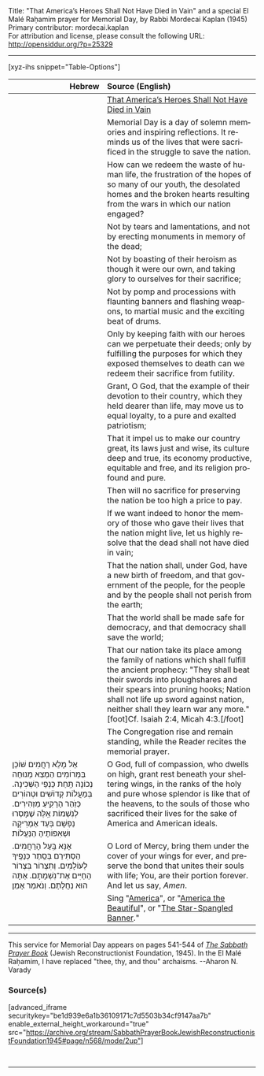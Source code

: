 <html>
<head></head>
<body>
Title: "That America’s Heroes Shall Not Have Died in Vain" and a special El Malé Raḥamim prayer for Memorial Day, by Rabbi Mordecai Kaplan (1945)<br />
Primary contributor: mordecai.kaplan<br />
For attribution and license, please consult the following URL: <a href="http://opensiddur.org/?p=25329">http://opensiddur.org/?p=25329</a>
<p />
<hr />

[xyz-ihs snippet="Table-Options"]<table style="margin-left: auto; margin-right: auto;" class="draggable">
<thead><tr><th id="x" style="text-align: right;">Hebrew</th><th style="text-align: left;">Source (English)</th></tr></thead>
<tbody>
<tr><td style="vertical-align:top;">
<div class="liturgy" lang="he">

</span></div></td>
 
<td style="vertical-align:top;">
<div class="english" lang="en">
<u>That America’s Heroes Shall Not Have Died in Vain</u>
</div></td></tr>


<tr><td style="vertical-align:top;">
<div class="liturgy" lang="he">

</span></div></td>
 
<td style="vertical-align:top;">
<div class="english" lang="en">
Memorial Day is a day of solemn memories and inspiring reflections. 
It reminds us of the lives that were sacrificed in the struggle to save the nation.
</div></td></tr>


<tr><td style="vertical-align:top;">
<div class="liturgy" lang="he">

</span></div></td>
 
<td style="vertical-align:top;">
<div class="english" lang="en">
How can we redeem the waste of human life, 
the frustration of the hopes of so many of our youth, 
the desolated homes and the broken hearts 
resulting from the wars in which our nation engaged? 
</div></td></tr>


<tr><td style="vertical-align:top;">
<div class="liturgy" lang="he">

</span></div></td>
 
<td style="vertical-align:top;">
<div class="english" lang="en">
Not by tears and lamentations, 
and not by erecting monuments in memory of the dead;
</div></td></tr>


<tr><td style="vertical-align:top;">
<div class="liturgy" lang="he">

</span></div></td>
 
<td style="vertical-align:top;">
<div class="english" lang="en">
Not by boasting of their heroism as though it were our own, 
and taking glory to ourselves for their sacrifice;
</div></td></tr>


<tr><td style="vertical-align:top;">
<div class="liturgy" lang="he">

</span></div></td>
 
<td style="vertical-align:top;">
<div class="english" lang="en">
Not by pomp and processions 
with flaunting banners and flashing weapons, 
to martial music and the exciting beat of drums.
</div></td></tr>


<tr><td style="vertical-align:top;">
<div class="liturgy" lang="he">

</span></div></td>
 
<td style="vertical-align:top;">
<div class="english" lang="en">
Only by keeping faith with our heroes 
can we perpetuate their deeds; 
only by fulfilling the purposes for which they exposed themselves to death 
can we redeem their sacrifice from futility.
</div></td></tr>


<tr><td style="vertical-align:top;">
<div class="liturgy" lang="he">

</span></div></td>
 
<td style="vertical-align:top;">
<div class="english" lang="en">
Grant, O God, 
that the example of their devotion to their country, 
which they held dearer than life, 
may move us to equal loyalty, 
to a pure and exalted patriotism;
</div></td></tr>


<tr><td style="vertical-align:top;">
<div class="liturgy" lang="he">

</span></div></td>
 
<td style="vertical-align:top;">
<div class="english" lang="en">
That it impel us to make our country great, 
its laws just and wise, 
its culture deep and true, 
its economy productive, equitable and free, 
and its religion profound and pure.
</div></td></tr>


<tr><td style="vertical-align:top;">
<div class="liturgy" lang="he">

</span></div></td>
 
<td style="vertical-align:top;">
<div class="english" lang="en">
Then will no sacrifice for preserving the nation be too high a price to pay.
</div></td></tr>


<tr><td style="vertical-align:top;">
<div class="liturgy" lang="he">

</span></div></td>
 
<td style="vertical-align:top;">
<div class="english" lang="en">
If we want indeed to honor the memory 
of those who gave their lives that the nation might live, 
let us highly resolve that the dead shall not have died in vain;
</div></td></tr>


<tr><td style="vertical-align:top;">
<div class="liturgy" lang="he">

</span></div></td>
 
<td style="vertical-align:top;">
<div class="english" lang="en">
That the nation shall, under God, have a new birth of freedom, 
and that government of the people, for the people and by the people 
shall not perish from the earth;
</div></td></tr>


<tr><td style="vertical-align:top;">
<div class="liturgy" lang="he">

</span></div></td>
 
<td style="vertical-align:top;">
<div class="english" lang="en">
That the world shall be made safe for democracy, 
and that democracy shall save the world;
</div></td></tr>


<tr><td style="vertical-align:top;">
<div class="liturgy" lang="he">

</span></div></td>
 
<td style="vertical-align:top;">
<div class="english" lang="en">
That our nation take its place among the family of nations 
which shall fulfill the ancient prophecy:
"They shall beat their swords into ploughshares 
and their spears into pruning hooks;
Nation shall not life up sword against nation, 
neither shall they learn war any more."[foot]Cf. Isaiah 2:4, Micah 4:3.[/foot]
</div></td></tr>


<tr><td style="vertical-align:top;">
<div class="liturgy" lang="he">

</span></div></td>
 
<td style="vertical-align:top;">
<div class="english" lang="en">
<span class="instruction">The Congregation rise and remain standing, while the Reader recites the memorial prayer.</span>
</div></td></tr>


<tr><td style="vertical-align:top;">
<div class="liturgy" lang="he">
אֵל מָלֵא רַחֲמִים שׁוֹכֵן בַּמְּרוֹמִים
הַמְצֵא מְנוּחָה נְכוֹנָה תַּֽחַת כַּנְפֵי הַשְּׁכִינָה.
בְּמַעֲלוֹת קְדוֹשִׁים וּטְהוֹרִים
כְּזֹֽהַר הָרָקִֽיעַ מַזְהִירִים.
לְנִשְׁמוֹת אֵֽלֶּה שֶׁמָּסְרוּ נַפְשָׁם 
בְּעַד אַמֶרִיקָה וּשְׁאִפוֹתֶיהָ הַנַּעֲלוֹת׃
</span></div></td>
 
<td style="vertical-align:top;">
<div class="english" lang="en">
O God, full of compassion, who dwells on high, 
grant rest beneath your sheltering wings, 
in the ranks of the holy and pure 
whose splendor is like that of the heavens, 
to the souls of those who sacrificed their lives 
for the sake of America and American ideals. 
</div></td></tr>


<tr><td style="vertical-align:top;">
<div class="liturgy" lang="he">
אָנָּא בַּֽעַל הָרַחֲמִים.
הַסְתִּירֵם בְּסֵֽתֶר כְּנָפֶֽיךָ לְעוֹלָמִים.
וְתִצְרוֹר בִּצְרוֹר הַחַיִּים אֶת־נִשְׁמָתָם.
אַתָּה הוּא נַחֲלָתָם.
וְנֹאמַר אָמֵן׃
</span></div></td>
 
<td style="vertical-align:top;">
<div class="english" lang="en">
O Lord of Mercy, 
bring them under the cover of your wings for ever, 
and preserve the bond that unites their souls with life; 
You, are their portion forever. 
And let us say, <em>Amen</em>.
</div></td></tr>


<tr><td style="vertical-align:top;">
<div class="liturgy" lang="he">

</span></div></td>
 
<td style="vertical-align:top;">
<div class="english" lang="en">
<span class="instruction">Sing "<a href="https://opensiddur.org/prayers/secular-calendar/united-states/july-4th/america-my-country-tis-of-thee-a-patriotic-hymn-by-samuel-francis-smith-yiddish-translation-by-berl-lapin-1950/">America</a>", or "<a href="https://opensiddur.org/prayers/secular-calendar/united-states/july-4th/america-the-beautiful-a-patriotic-hymn-by-katharine-lee-bates-yiddish-translation-by-berl-lapin/">America the Beautiful</a>", or "<a href="https://opensiddur.org/prayers/secular-calendar/united-states/flag-day/the-star-spangled-banner-by-francis-scott-key-yiddish-translation-by-berl-lapin/">The Star-Spangled Banner</a>."</span>
</div></td></tr>
</tbody></table>

<hr />

This service for Memorial Day appears on pages 541-544 of <em><a href="https://opensiddur.org/compilations/shabbat-siddur/sabbath-prayer-book-by-mordecai-kaplan-1945/">The Sabbath Prayer Book</a></em> (Jewish Reconstructionist Foundation, 1945). In the El Malé Raḥamim, I have replaced "thee, thy, and thou" archaisms. --Aharon N. Varady

<h3>Source(s)</h3>

[advanced_iframe securitykey="be1d939e6a1b36109171c7d5503b34cf9147aa7b" enable_external_height_workaround="true" src="https://archive.org/stream/SabbathPrayerBookJewishReconstructionistFoundation1945#page/n568/mode/2up"]

&nbsp;

<hr />

&nbsp;
</body>
</html>